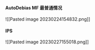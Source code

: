 #### AutoDebias MF 最普通情况

![[Pasted image 20230224154832.png]]

#### IPS
![[Pasted image 20230227155018.png]]


